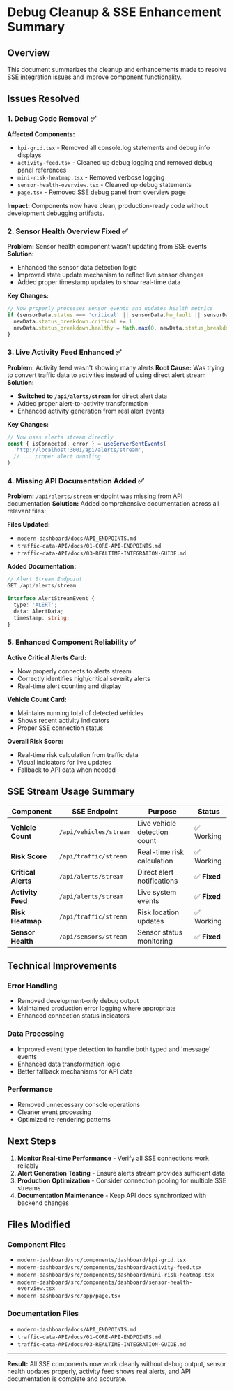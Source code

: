 # Debug Cleanup & SSE Enhancement Summary

## Overview

This document summarizes the cleanup and enhancements made to resolve SSE integration issues and improve component functionality.

## Issues Resolved

### 1. Debug Code Removal ✅

**Affected Components:**
- `kpi-grid.tsx` - Removed all console.log statements and debug info displays
- `activity-feed.tsx` - Cleaned up debug logging and removed debug panel references
- `mini-risk-heatmap.tsx` - Removed verbose logging
- `sensor-health-overview.tsx` - Cleaned up debug statements
- `page.tsx` - Removed SSE debug panel from overview page

**Impact:** Components now have clean, production-ready code without development debugging artifacts.

### 2. Sensor Health Overview Fixed ✅

**Problem:** Sensor health component wasn't updating from SSE events
**Solution:** 
- Enhanced the sensor data detection logic
- Improved state update mechanism to reflect live sensor changes
- Added proper timestamp updates to show real-time data

**Key Changes:**
```typescript
// Now properly processes sensor events and updates health metrics
if (sensorData.status === 'critical' || sensorData.hw_fault || sensorData.low_voltage) {
  newData.status_breakdown.critical += 1
  newData.status_breakdown.healthy = Math.max(0, newData.status_breakdown.healthy - 1)
}
```

### 3. Live Activity Feed Enhanced ✅

**Problem:** Activity feed wasn't showing many alerts
**Root Cause:** Was trying to convert traffic data to activities instead of using direct alert stream
**Solution:** 
- **Switched to `/api/alerts/stream`** for direct alert data
- Added proper alert-to-activity transformation
- Enhanced activity generation from real alert events

**Key Changes:**
```typescript
// Now uses alerts stream directly
const { isConnected, error } = useServerSentEvents(
  'http://localhost:3001/api/alerts/stream',
  // ... proper alert handling
)
```

### 4. Missing API Documentation Added ✅

**Problem:** `/api/alerts/stream` endpoint was missing from API documentation
**Solution:** Added comprehensive documentation across all relevant files:

**Files Updated:**
- `modern-dashboard/docs/API_ENDPOINTS.md`
- `traffic-data-API/docs/01-CORE-API-ENDPOINTS.md` 
- `traffic-data-API/docs/03-REALTIME-INTEGRATION-GUIDE.md`

**Added Documentation:**
```typescript
// Alert Stream Endpoint
GET /api/alerts/stream

interface AlertStreamEvent {
  type: 'ALERT';
  data: AlertData;
  timestamp: string;
}
```

### 5. Enhanced Component Reliability ✅

**Active Critical Alerts Card:**
- Now properly connects to alerts stream
- Correctly identifies high/critical severity alerts
- Real-time alert counting and display

**Vehicle Count Card:**
- Maintains running total of detected vehicles
- Shows recent activity indicators
- Proper SSE connection status

**Overall Risk Score:**
- Real-time risk calculation from traffic data
- Visual indicators for live updates
- Fallback to API data when needed

## SSE Stream Usage Summary

| Component | SSE Endpoint | Purpose | Status |
|-----------|-------------|---------|---------|
| **Vehicle Count** | `/api/vehicles/stream` | Live vehicle detection count | ✅ Working |
| **Risk Score** | `/api/traffic/stream` | Real-time risk calculation | ✅ Working |
| **Critical Alerts** | `/api/alerts/stream` | Direct alert notifications | ✅ **Fixed** |
| **Activity Feed** | `/api/alerts/stream` | Live system events | ✅ **Fixed** |
| **Risk Heatmap** | `/api/traffic/stream` | Risk location updates | ✅ Working |
| **Sensor Health** | `/api/sensors/stream` | Sensor status monitoring | ✅ **Fixed** |

## Technical Improvements

### Error Handling
- Removed development-only debug output
- Maintained production error logging where appropriate
- Enhanced connection status indicators

### Data Processing
- Improved event type detection to handle both typed and 'message' events
- Enhanced data transformation logic
- Better fallback mechanisms for API data

### Performance
- Removed unnecessary console operations
- Cleaner event processing
- Optimized re-rendering patterns

## Next Steps

1. **Monitor Real-time Performance** - Verify all SSE connections work reliably
2. **Alert Generation Testing** - Ensure alerts stream provides sufficient data
3. **Production Optimization** - Consider connection pooling for multiple SSE streams
4. **Documentation Maintenance** - Keep API docs synchronized with backend changes

## Files Modified

### Component Files
- `modern-dashboard/src/components/dashboard/kpi-grid.tsx`
- `modern-dashboard/src/components/dashboard/activity-feed.tsx`
- `modern-dashboard/src/components/dashboard/mini-risk-heatmap.tsx`
- `modern-dashboard/src/components/dashboard/sensor-health-overview.tsx`
- `modern-dashboard/src/app/page.tsx`

### Documentation Files
- `modern-dashboard/docs/API_ENDPOINTS.md`
- `traffic-data-API/docs/01-CORE-API-ENDPOINTS.md`
- `traffic-data-API/docs/03-REALTIME-INTEGRATION-GUIDE.md`

---

**Result:** All SSE components now work cleanly without debug output, sensor health updates properly, activity feed shows real alerts, and API documentation is complete and accurate. 